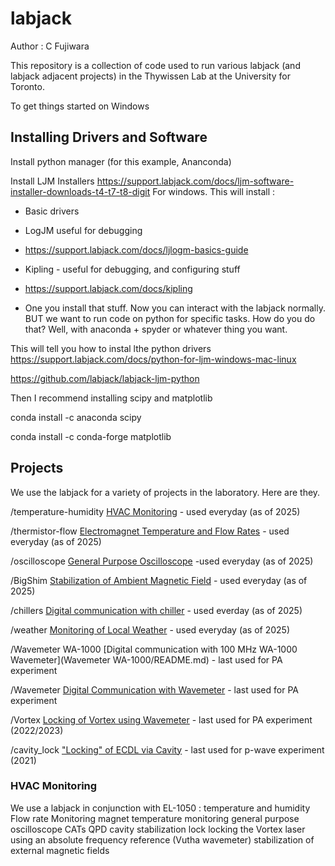 # labjack

Author : C Fujiwara

This repository is a collection of code used to run various labjack (and labjack adjacent projects) in the Thywissen Lab at the University for Toronto.

To get things started on Windows

## Installing Drivers and Software

Install python manager (for this example, Ananconda)

Install LJM Installers
https://support.labjack.com/docs/ljm-software-installer-downloads-t4-t7-t8-digit
For windows. This will install :
- Basic drivers
- LogJM useful for debugging
- https://support.labjack.com/docs/ljlogm-basics-guide
- Kipling - useful for debugging, and configuring stuff
- https://support.labjack.com/docs/kipling

- One you install that stuff. Now you can interact with the labjack normally. BUT we want to run code on python for specific tasks. How do you do that? Well, with anaconda + spyder or whatever thing you want.


This will tell you how to instal lthe python drivers
https://support.labjack.com/docs/python-for-ljm-windows-mac-linux

https://github.com/labjack/labjack-ljm-python

Then I recommend installing scipy and matplotlib

conda install -c anaconda scipy

conda install -c conda-forge matplotlib

## Projects
We use the labjack for a variety of projects in the laboratory.  Here are they.

/temperature-humidity [HVAC Monitoring](temperature-humidity/README.md) -  used everyday (as of 2025)

/thermistor-flow [Electromagnet Temperature and Flow Rates](BigShim/README.md) - used everyday (as of 2025)

/oscilloscope [General Purpose Oscilloscope](temperature-humidity/README.md) -used everyday (as of 2025)

/BigShim [Stabilization of Ambient Magnetic Field](BigShim/README.md) -  used everyday (as of 2025)

/chillers [Digital communication with chiller](chillers/README.md) -  used everday (as of 2025)

/weather [Monitoring of Local Weather](weather/README.md) -  used everyday (as of 2025)

/Wavemeter WA-1000  [Digital communication with 100 MHz WA-1000 Wavemeter](Wavemeter WA-1000/README.md) - last used for PA experiment

/Wavemeter [Digital Communication with Wavemeter](Wavemter/README.md) - last used for PA experiment

/Vortex [Locking of Vortex using Wavemeter](temperature-humidity/README.md) - last used for PA experiment (2022/2023)

/cavity_lock ["Locking" of ECDL via Cavity](temperature-humidity/README.md) - last used for p-wave experiment (2021)


### HVAC Monitoring 
We use a labjack in conjunction with EL-1050
: temperature and humidity
Flow rate Monitoring
magnet temperature monitoring
general purpose oscilloscope
CATs
QPD
cavity stabilization lock 
locking the Vortex laser using an absolute frequency reference (Vutha wavemeter)
stabilization of external magnetic fields


